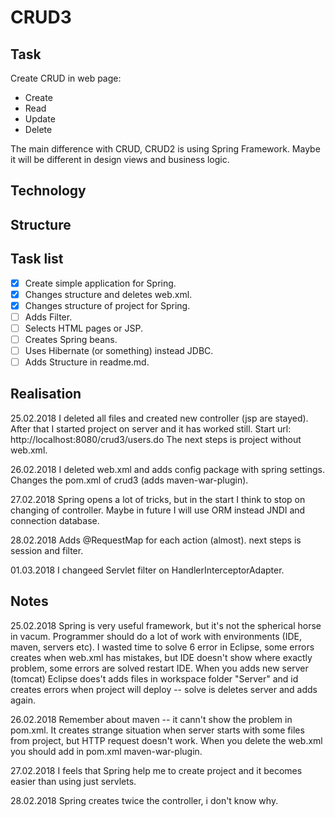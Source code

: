 # CRUD3


## Task

Create CRUD in web page:
- 	Create
- 	Read
- 	Update
- 	Delete

The main difference with CRUD, CRUD2 is using Spring Framework. Maybe it will be different in design views and business logic.



## Technology
 	


## Structure


		
## Task list 

- [x] Create simple application for Spring.
- [x] Changes structure and deletes web.xml.
- [x] Changes structure of project for Spring.
- [ ] Adds Filter.
- [ ] Selects HTML pages or JSP.
- [ ] Creates Spring beans.
- [ ] Uses Hibernate (or something) instead JDBC.
- [ ] Adds Structure in readme.md.

## Realisation

25.02.2018
I deleted all files and created new controller (jsp are stayed). After that I started project on server and it has worked still.
Start url: http://localhost:8080/crud3/users.do
The next steps is project without web.xml.

26.02.2018
I deleted web.xml and adds config package with spring settings. Changes the pom.xml of crud3 (adds maven-war-plugin).   

27.02.2018
Spring opens a lot of tricks, but in the start I think to stop on changing of controller. Maybe in future I will use ORM instead JNDI and connection database. 

28.02.2018 
Adds @RequestMap for each action (almost). next steps is session and filter.

01.03.2018 
 I changeed Servlet filter on HandlerInterceptorAdapter. 
 
## Notes

25.02.2018
Spring is very useful framework, but it's not the spherical horse in vacum. Programmer should do a lot of work with environments (IDE, maven, servers etc). 
I wasted time to solve 6 error in Eclipse, some errors creates when web.xml has mistakes, but IDE doesn't show where exactly problem, some errors are solved restart IDE. When you adds new server (tomcat) 
Eclipse does't adds files in workspace folder "Server" and id creates errors when project will deploy -- solve is deletes server and adds again.  

26.02.2018
Remember about maven -- it cann't show the problem in pom.xml. It creates strange situation when server starts with some files from project, but HTTP request doesn't work. When you delete the web.xml you should add in pom.xml maven-war-plugin.    

27.02.2018
I feels that Spring help me to create project and it becomes easier than using just servlets. 

28.02.2018
Spring creates twice the controller, i don't know why. 






